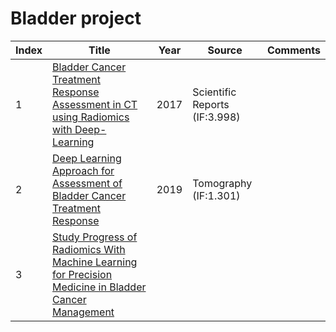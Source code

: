 # Bladder project
|Index|Title|Year|Source|Comments|
|----|----|----|----|----|
|1|[Bladder Cancer Treatment Response Assessment in CT using Radiomics with Deep-Learning](https://www.nature.com/articles/s41598-017-09315-w)|2017|Scientific Reports (IF:3.998)||
|2|[Deep Learning Approach for Assessment of Bladder Cancer Treatment Response](https://www.ncbi.nlm.nih.gov/pmc/articles/PMC6403041/)|2019|Tomography (IF:1.301)||
|3|[Study Progress of Radiomics With Machine Learning for Precision Medicine in Bladder Cancer Management](https://www.ncbi.nlm.nih.gov/pmc/articles/PMC6892826/)||||

